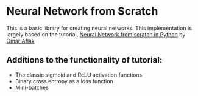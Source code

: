 # Neural Network from Scratch

This is a basic library for creating neural networks. This implementation is largely based on the tutorial, [Neural Network from scratch in Python](https://towardsdatascience.com/math-neural-network-from-scratch-in-python-d6da9f29ce65) by [Omar Aflak](https://github.com/omaraflak)

## Additions to the functionality of tutorial:
- The classic sigmoid and ReLU activation functions
- Binary cross entropy as a loss function
- Mini-batches
